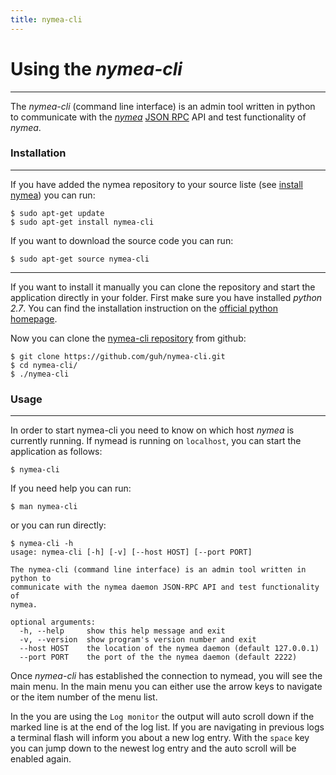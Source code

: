 ```yaml
---
title: nymea-cli
---
```


# Using the *nymea-cli*
--------------------------------------------

The *nymea-cli* (command line interface) is an admin tool written in python to communicate with the [*nymea*](https://github.com/guh/nymea) [JSON RPC](https://docs.nymea.io/jsonrpc.html) API and test functionality of *nymea*.

### Installation
--------------------------------------------

If you have added the nymea repository to your source liste (see [install nymea](/en/wiki/nymea/master/install)) you can run:

    $ sudo apt-get update
    $ sudo apt-get install nymea-cli

If you want to download the source code you can run:

    $ sudo apt-get source nymea-cli

--------------------------------------------

If you want to install it manually you can clone the repository and start the application directly in your folder.
First make sure you have installed *python 2.7*. You can find the installation instruction on the [official python homepage](https://www.python.org/download/releases/2.7/).

Now you can clone the [nymea-cli repository](https://github.com/guh/nymea-cli) from github:

    $ git clone https://github.com/guh/nymea-cli.git
    $ cd nymea-cli/
    $ ./nymea-cli


### Usage
--------------------------------------------

In order to start nymea-cli you need to know on which host *nymea* is currently running. If nymead is running on `localhost`, you can start the application as follows:

    $ nymea-cli

If you need help you can run:

    $ man nymea-cli

or you can run directly:

    $ nymea-cli -h
    usage: nymea-cli [-h] [-v] [--host HOST] [--port PORT]
    
    The nymea-cli (command line interface) is an admin tool written in python to
    communicate with the nymea daemon JSON-RPC API and test functionality of
    nymea.
    
    optional arguments:
      -h, --help     show this help message and exit
      -v, --version  show program's version number and exit
      --host HOST    the location of the nymea daemon (default 127.0.0.1)
      --port PORT    the port of the the nymea daemon (default 2222)

Once *nymea-cli* has established the connection to nymead, you will see the main menu. In the main menu you can either use the arrow keys to navigate or the item number of the menu list.

In the you are using the `Log monitor` the output will auto scroll down if the marked line is at the end of the log list. If you are navigating in previous logs a terminal flash will inform you about a new log entry. With the `space` key you can jump down to the newest log entry and the auto scroll will be enabled again.

